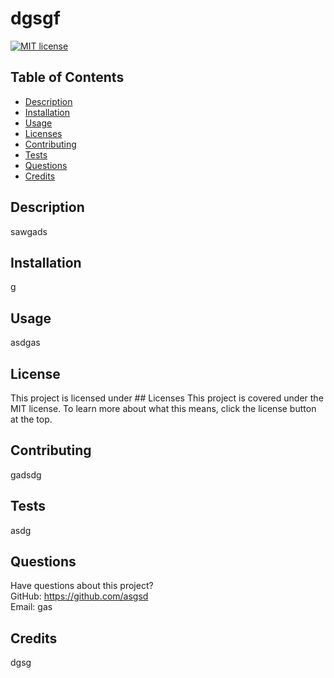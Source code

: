 # dgsgf
  [![MIT license](https://img.shields.io/badge/License-MIT-blue.svg)](https://lbesson.mit-license.org/)
  ## Table of Contents
  * [Description](#description)
  * [Installation](#installation)
  * [Usage](#usage)
  * [Licenses](#licenses)
  * [Contributing](#contributing)
  * [Tests](#tests)
  * [Questions](#questions)
  * [Credits](#credits)
  
  ## Description
  sawgads
  
  ## Installation
  g
  
  ## Usage
  asdgas

  ## License
  This project is licensed under ## Licenses
    This project is covered under the MIT license. To learn more about what this means, click the license button at the top.
  
  ## Contributing
  gadsdg
  
  ## Tests
  asdg
  
  ## Questions
  Have questions about this project?  
  GitHub: https://github.com/asgsd  
  Email: gas
  
  ## Credits
  dgsg
